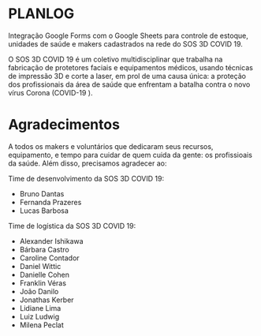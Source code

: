 # PLANLOG
Integração Google Forms com o Google Sheets para controle de estoque, unidades de saúde e makers cadastrados na rede do SOS 3D COVID 19. 

O SOS 3D COVID 19 é um coletivo multidisciplinar que trabalha na fabricação de protetores faciais e equipamentos médicos, usando técnicas de impressão 3D e corte a laser, em prol de uma causa única: a proteção dos profissionais da área de saúde  que enfrentam a batalha contra o novo vírus Corona (COVID-19 ). 


# Agradecimentos

A todos os makers e voluntários que dedicaram seus recursos, equipamento, e tempo para cuidar de quem cuida da gente: os profissioais da saúde. Além disso, precisamos agradecer ao:

Time de desenvolvimento da SOS 3D COVID 19: 
 
- Bruno Dantas 
- Fernanda Prazeres
- Lucas Barbosa


Time de logística da SOS 3D COVID 19:

- Alexander Ishikawa
- Bárbara Castro
- Caroline Contador
- Daniel Wittic
- Danielle Cohen
- Franklin Véras
- João Danilo
- Jonathas Kerber
- Lidiane Lima
- Luiz Ludwig
- Milena Peclat
 
